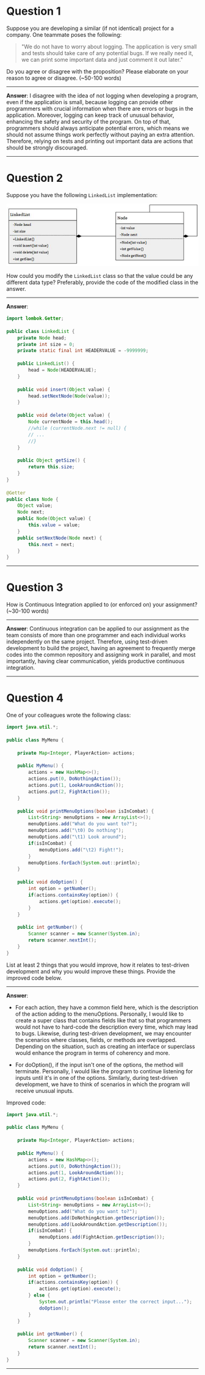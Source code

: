 # Question 1

Suppose you are developing a similar (if not identical) project for a company. One teammate poses the following:

> "We do not have to worry about logging. The application is very small and tests should take care of any potential bugs. If we really need it, we can print some important data and just comment it out later."

Do you agree or disagree with the proposition? Please elaborate on your reason to agree or disagree. (~50-100 words)

___

**Answer**: I disagree with the idea of not logging when developing a program, even if the application is small, 
because logging can provide other programmers with crucial information when there are errors or bugs in the application. 
Moreover, logging can keep track of unusual behavior, enhancing the safety and security of the program. On top of that, 
programmers should always anticipate potential errors, which means we should not assume things work perfectly without 
paying an extra attention. Therefore, relying on tests and printing out important data are actions that should be 
strongly discouraged.

___

# Question 2

Suppose you have the following `LinkedList` implementation:

![LinkedList](images/LinkedList.png)

How could you modify the `LinkedList` class so that the value could be any different data type? Preferably, provide the code of the modified class in the answer.
___

**Answer**:

```java
import lombok.Getter;

public class LinkedList {
    private Node head;
    private int size = 0;
    private static final int HEADERVALUE = -9999999;

    public LinkedList() {
        head = Node(HEADERVALUE);
    }

    public void insert(Object value) {
        head.setNextNode(Node(value));
    }

    public void delete(Object value) {
        Node currentNode = this.head();
        //while (currentNode.next != null) {
        // ...
        //}
    }

    public Object getSize() {
        return this.size;
    }
}

@Getter
public class Node {
    Object value;
    Node next;
    public Node(Object value) {
        this.value = value;
    }
    public setNextNode(Node next) {
        this.next = next;
    }
}
```

___

# Question 3

How is Continuous Integration applied to (or enforced on) your assignment? (~30-100 words)

___

**Answer**: Continuous integration can be applied to our assignment as the team consists of more than one programmer and 
each individual works independently on the same project. Therefore, using test-driven development to build the 
project, having an agreement to frequently merge codes into the common repository and assigning work in parallel, 
and most importantly, having clear communication, yields productive continuous integration.

___

# Question 4

One of your colleagues wrote the following class:

```java
import java.util.*;

public class MyMenu {

    private Map<Integer, PlayerAction> actions;

    public MyMenu() {
        actions = new HashMap<>();
        actions.put(0, DoNothingAction());
        actions.put(1, LookAroundAction());
        actions.put(2, FightAction());
    }

    public void printMenuOptions(boolean isInCombat) {
        List<String> menuOptions = new ArrayList<>();
        menuOptions.add("What do you want to?");
        menuOptions.add("\t0) Do nothing");
        menuOptions.add("\t1) Look around");
        if(isInCombat) {
            menuOptions.add("\t2) Fight!");
        }
        menuOptions.forEach(System.out::println);
    }

    public void doOption() {
        int option = getNumber();
        if(actions.containsKey(option)) {
            actions.get(option).execute();
        }
    }

    public int getNumber() {
        Scanner scanner = new Scanner(System.in);
        return scanner.nextInt();
    }
}
```
List at least 2 things that you would improve, how it relates to test-driven development and why you would improve these things. Provide the improved code below.

___

**Answer**:

- For each action, they have a common field here, which is the description of the action adding to the menuOptions.
  Personally, I would like to create a super class that contains fields like that so that programmers would not have to 
  hard-code the description every time, which may lead to bugs. Likewise, during test-driven development, we may 
  encounter the scenarios where classes, fields, or methods are overlapped. Depending on the situation, such as creating 
  an interface or superclass would enhance the program in terms of coherency and more.

- For doOption(), if the input isn't one of the options, the method will terminate. Personally, I would like the program
  to continue listening for inputs until it's in one of the options. Similarly, during test-driven development, we have to
  think of scenarios in which the program will receive unusual inputs.

Improved code:

```java
import java.util.*;

public class MyMenu {

    private Map<Integer, PlayerAction> actions;

    public MyMenu() {
        actions = new HashMap<>();
        actions.put(0, DoNothingAction());
        actions.put(1, LookAroundAction());
        actions.put(2, FightAction());
    }

    public void printMenuOptions(boolean isInCombat) {
        List<String> menuOptions = new ArrayList<>();
        menuOptions.add("What do you want to?");
        menuOptions.add(DoNothingAction.getDescription());
        menuOptions.add(LookAroundAction.getDescription());
        if(isInCombat) {
            menuOptions.add(FightAction.getDescription());
        }
        menuOptions.forEach(System.out::println);
    }

    public void doOption() {
        int option = getNumber();
        if(actions.containsKey(option)) {
            actions.get(option).execute();
        } else {
            System.out.println("Please enter the correct input...");
            doOption();
        }
    }

    public int getNumber() {
        Scanner scanner = new Scanner(System.in);
        return scanner.nextInt();
    }
}
```
___